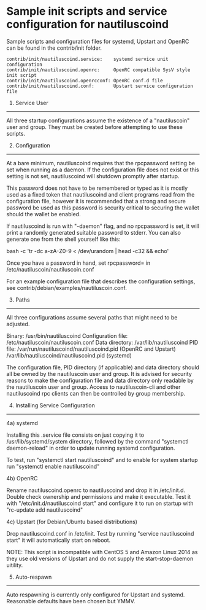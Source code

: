Sample init scripts and service configuration for nautiluscoind
==========================================================

Sample scripts and configuration files for systemd, Upstart and OpenRC
can be found in the contrib/init folder.

    contrib/init/nautiluscoind.service:    systemd service unit configuration
    contrib/init/nautiluscoind.openrc:     OpenRC compatible SysV style init script
    contrib/init/nautiluscoind.openrcconf: OpenRC conf.d file
    contrib/init/nautiluscoind.conf:       Upstart service configuration file

1. Service User
---------------------------------

All three startup configurations assume the existence of a "nautiluscoin" user
and group.  They must be created before attempting to use these scripts.

2. Configuration
---------------------------------

At a bare minimum, nautiluscoind requires that the rpcpassword setting be set
when running as a daemon.  If the configuration file does not exist or this
setting is not set, nautiluscoind will shutdown promptly after startup.

This password does not have to be remembered or typed as it is mostly used
as a fixed token that nautiluscoind and client programs read from the configuration
file, however it is recommended that a strong and secure password be used
as this password is security critical to securing the wallet should the
wallet be enabled.

If nautiluscoind is run with "-daemon" flag, and no rpcpassword is set, it will
print a randomly generated suitable password to stderr.  You can also
generate one from the shell yourself like this:

bash -c 'tr -dc a-zA-Z0-9 < /dev/urandom | head -c32 && echo'

Once you have a password in hand, set rpcpassword= in /etc/nautiluscoin/nautiluscoin.conf

For an example configuration file that describes the configuration settings, 
see contrib/debian/examples/nautiluscoin.conf.

3. Paths
---------------------------------

All three configurations assume several paths that might need to be adjusted.

Binary:              /usr/bin/nautiluscoind
Configuration file:  /etc/nautiluscoin/nautiluscoin.conf
Data directory:      /var/lib/nautiluscoind
PID file:            /var/run/nautiluscoind/nautiluscoind.pid (OpenRC and Upstart)
                     /var/lib/nautiluscoind/nautiluscoind.pid (systemd)

The configuration file, PID directory (if applicable) and data directory
should all be owned by the nautiluscoin user and group.  It is advised for security
reasons to make the configuration file and data directory only readable by the
nautiluscoin user and group.  Access to nautiluscoin-cli and other nautiluscoind rpc clients
can then be controlled by group membership.

4. Installing Service Configuration
-----------------------------------

4a) systemd

Installing this .service file consists on just copying it to
/usr/lib/systemd/system directory, followed by the command
"systemctl daemon-reload" in order to update running systemd configuration.

To test, run "systemctl start nautiluscoind" and to enable for system startup run
"systemctl enable nautiluscoind"

4b) OpenRC

Rename nautiluscoind.openrc to nautiluscoind and drop it in /etc/init.d.  Double
check ownership and permissions and make it executable.  Test it with
"/etc/init.d/nautiluscoind start" and configure it to run on startup with
"rc-update add nautiluscoind"

4c) Upstart (for Debian/Ubuntu based distributions)

Drop nautiluscoind.conf in /etc/init.  Test by running "service nautiluscoind start"
it will automatically start on reboot.

NOTE: This script is incompatible with CentOS 5 and Amazon Linux 2014 as they
use old versions of Upstart and do not supply the start-stop-daemon uitility.

5. Auto-respawn
-----------------------------------

Auto respawning is currently only configured for Upstart and systemd.
Reasonable defaults have been chosen but YMMV.


